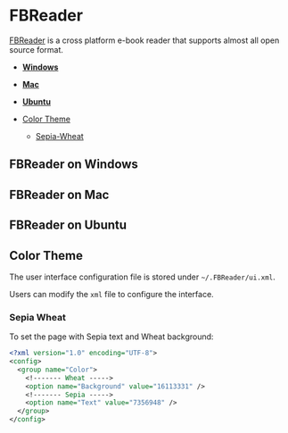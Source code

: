 FBReader
========
[FBReader](https://fbreader.org) is a cross platform e-book reader that supports almost all open source format.

* [**Windows**](#fbreader-on-windows)
* [**Mac**](#fbreader-on-mac)
* [**Ubuntu**](#fbreader-on-ubuntu)

* [Color Theme](#color-theme)
  * [Sepia-Wheat](#sepia-wheat)

## FBReader on Windows


## FBReader on Mac


## FBReader on Ubuntu


## Color Theme
The user interface configuration file is stored under `~/.FBReader/ui.xml`.

Users can modify the `xml` file to configure the interface.

### Sepia Wheat
To set the page with Sepia text and Wheat background:
```xml
<?xml version="1.0" encoding="UTF-8">
<config>
  <group name="Color">
    <!------- Wheat ----->
    <option name="Background" value="16113331" />
    <!------- Sepia ----->
    <option name="Text" value="7356948" />
  </group>
</config>
```
